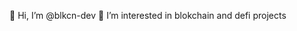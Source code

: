 👋 Hi, I’m @blkcn-dev
👀 I’m interested in blokchain and defi projects


<!---
blkcn-dev/blkcn-dev is a ✨ special ✨ repository because its `README.md` (this file) appears on your GitHub profile.
You can click the Preview link to take a look at your changes.
--->
